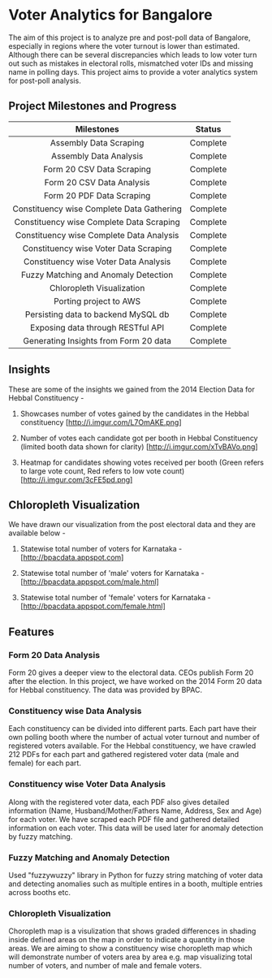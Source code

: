 Voter Analytics for Bangalore
=============================

The aim of this project is to analyze pre and post-poll data of Bangalore, especially in regions where the voter turnout is lower than estimated. Although there can be several discrepancies which leads to low voter turn out such as mistakes in electoral rolls, mismatched voter IDs and missing name in polling days. This project aims to provide a voter analytics system for post-poll analysis.

Project Milestones and Progress
-------------------------------

| Milestones                                  | Status          |
| :-----------------------------------------: | :-------------: |
| Assembly Data Scraping                      | Complete        |
| Assembly Data Analysis                      | Complete        |
| Form 20 CSV Data Scraping                   | Complete        |
| Form 20 CSV Data Analysis                   | Complete        |
| Form 20 PDF Data Scraping                   | Complete        |
| Constituency wise Complete Data Gathering   | Complete        |
| Constituency wise Complete Data Scraping    | Complete        |
| Constituency wise Complete Data Analysis    | Complete        |
| Constituency wise Voter Data Scraping       | Complete        |
| Constituency wise Voter Data Analysis       | Complete        |
| Fuzzy Matching and Anomaly Detection        | Complete        |
| Chloropleth Visualization                   | Complete        |
| Porting project to AWS                      | Complete        |
| Persisting data to backend MySQL db         | Complete        |
| Exposing data through RESTful API           | Complete        |
| Generating Insights from Form 20 data       | Complete        |

## Insights

These are some of the insights we gained from the 2014 Election Data for Hebbal Constituency -

1. Showcases number of votes gained by the candidates in the Hebbal constituency [http://i.imgur.com/L7OmAKE.png]

2. Number of votes each candidate got per booth in Hebbal Constituency (limited booth data shown for clarity) [http://i.imgur.com/xTvBAVo.png]

3. Heatmap for candidates showing votes received per booth (Green refers to large vote count, Red refers to low vote count) [http://i.imgur.com/3cFE5pd.png]

## Chloropleth Visualization

We have drawn our visualization from the post electoral data and they are available below -

1. Statewise total number of voters for Karnataka - [http://bpacdata.appspot.com]

2. Statewise total number of 'male' voters for Karnataka - [http://bpacdata.appspot.com/male.html]

3. Statewise total number of 'female' voters for Karnataka - [http://bpacdata.appspot.com/female.html]

## Features


### Form 20 Data Analysis

Form 20 gives a deeper view to the electoral data. CEOs publish Form 20 after the election. In this project, we have worked on the 2014 Form 20 data for Hebbal constituency. The data was provided by BPAC.

### Constituency wise Data Analysis

Each constituency can be divided into different parts. Each part have their own polling booth where the number of actual voter turnout and number of registered voters available. For the Hebbal constituency, we have crawled 212 PDFs for each part and gathered registered voter data (male and female) for each part.

### Constituency wise Voter Data Analysis

Along with the registered voter data, each PDF also gives detailed information (Name, Husband/Mother/Fathers Name, Address, Sex and Age) for each voter. We have scraped each PDF file and gathered detailed information on each voter. This data will be used later for anomaly detection by fuzzy matching.

### Fuzzy Matching and Anomaly Detection

Used "fuzzywuzzy" library in Python for fuzzy string matching of voter data and detecting anomalies such as multiple entires in a booth, multiple entries across booths etc.

### Chloropleth Visualization

Choropleth map is a visulization that shows graded differences in shading inside defined areas on the map in order to indicate a quantity in those areas. We are aiming to show a constituency wise choropleth map which will demonstrate number of voters area by area e.g. map visualizing total number of voters, and number of male and female voters.
